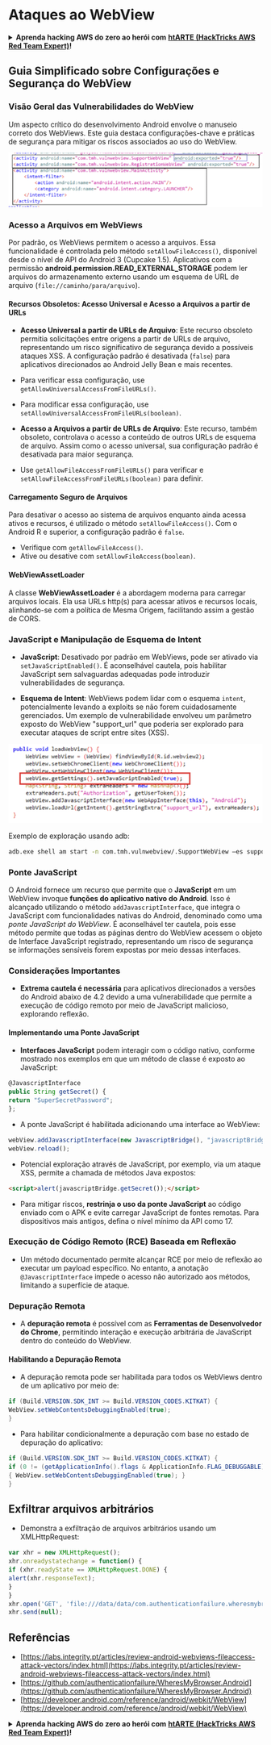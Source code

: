 # Ataques ao WebView

<details>

<summary><strong>Aprenda hacking AWS do zero ao herói com</strong> <a href="https://training.hacktricks.xyz/courses/arte"><strong>htARTE (HackTricks AWS Red Team Expert)</strong></a><strong>!</strong></summary>

Outras maneiras de apoiar o HackTricks:

* Se você deseja ver sua **empresa anunciada no HackTricks** ou **baixar o HackTricks em PDF** Confira os [**PLANOS DE ASSINATURA**](https://github.com/sponsors/carlospolop)!
* Adquira o [**swag oficial PEASS & HackTricks**](https://peass.creator-spring.com)
* Descubra [**A Família PEASS**](https://opensea.io/collection/the-peass-family), nossa coleção exclusiva de [**NFTs**](https://opensea.io/collection/the-peass-family)
* **Junte-se ao** 💬 [**grupo Discord**](https://discord.gg/hRep4RUj7f) ou ao [**grupo telegram**](https://t.me/peass) ou **siga-me** no **Twitter** 🐦 [**@carlospolopm**](https://twitter.com/carlospolopm)**.**
* **Compartilhe seus truques de hacking enviando PRs para o** [**HackTricks**](https://github.com/carlospolop/hacktricks) e [**HackTricks Cloud**](https://github.com/carlospolop/hacktricks-cloud) repositórios do github.

</details>

## Guia Simplificado sobre Configurações e Segurança do WebView

### Visão Geral das Vulnerabilidades do WebView

Um aspecto crítico do desenvolvimento Android envolve o manuseio correto dos WebViews. Este guia destaca configurações-chave e práticas de segurança para mitigar os riscos associados ao uso do WebView.

![Exemplo de WebView](../../.gitbook/assets/image%20(718).png)

### **Acesso a Arquivos em WebViews**

Por padrão, os WebViews permitem o acesso a arquivos. Essa funcionalidade é controlada pelo método `setAllowFileAccess()`, disponível desde o nível de API do Android 3 (Cupcake 1.5). Aplicativos com a permissão **android.permission.READ_EXTERNAL_STORAGE** podem ler arquivos do armazenamento externo usando um esquema de URL de arquivo (`file://caminho/para/arquivo`).

#### **Recursos Obsoletos: Acesso Universal e Acesso a Arquivos a partir de URLs**

- **Acesso Universal a partir de URLs de Arquivo**: Este recurso obsoleto permitia solicitações entre origens a partir de URLs de arquivo, representando um risco significativo de segurança devido a possíveis ataques XSS. A configuração padrão é desativada (`false`) para aplicativos direcionados ao Android Jelly Bean e mais recentes.
- Para verificar essa configuração, use `getAllowUniversalAccessFromFileURLs()`.
- Para modificar essa configuração, use `setAllowUniversalAccessFromFileURLs(boolean)`.

- **Acesso a Arquivos a partir de URLs de Arquivo**: Este recurso, também obsoleto, controlava o acesso a conteúdo de outros URLs de esquema de arquivo. Assim como o acesso universal, sua configuração padrão é desativada para maior segurança.
- Use `getAllowFileAccessFromFileURLs()` para verificar e `setAllowFileAccessFromFileURLs(boolean)` para definir.

#### **Carregamento Seguro de Arquivos**

Para desativar o acesso ao sistema de arquivos enquanto ainda acessa ativos e recursos, é utilizado o método `setAllowFileAccess()`. Com o Android R e superior, a configuração padrão é `false`.
- Verifique com `getAllowFileAccess()`.
- Ative ou desative com `setAllowFileAccess(boolean)`.

#### **WebViewAssetLoader**

A classe **WebViewAssetLoader** é a abordagem moderna para carregar arquivos locais. Ela usa URLs http(s) para acessar ativos e recursos locais, alinhando-se com a política de Mesma Origem, facilitando assim a gestão de CORS.

### **JavaScript e Manipulação de Esquema de Intent**

- **JavaScript**: Desativado por padrão em WebViews, pode ser ativado via `setJavaScriptEnabled()`. É aconselhável cautela, pois habilitar JavaScript sem salvaguardas adequadas pode introduzir vulnerabilidades de segurança.

- **Esquema de Intent**: WebViews podem lidar com o esquema `intent`, potencialmente levando a exploits se não forem cuidadosamente gerenciados. Um exemplo de vulnerabilidade envolveu um parâmetro exposto do WebView "support_url" que poderia ser explorado para executar ataques de script entre sites (XSS).

![WebView Vulnerável](../../.gitbook/assets/image%20(719).png)

Exemplo de exploração usando adb:
```bash
adb.exe shell am start -n com.tmh.vulnwebview/.SupportWebView –es support_url "https://example.com/xss.html"
```
### Ponte JavaScript

O Android fornece um recurso que permite que o **JavaScript** em um WebView invoque **funções do aplicativo nativo do Android**. Isso é alcançado utilizando o método `addJavascriptInterface`, que integra o JavaScript com funcionalidades nativas do Android, denominado como uma _ponte JavaScript do WebView_. É aconselhável ter cautela, pois esse método permite que todas as páginas dentro do WebView acessem o objeto de Interface JavaScript registrado, representando um risco de segurança se informações sensíveis forem expostas por meio dessas interfaces.

### Considerações Importantes

- **Extrema cautela é necessária** para aplicativos direcionados a versões do Android abaixo de 4.2 devido a uma vulnerabilidade que permite a execução de código remoto por meio de JavaScript malicioso, explorando reflexão.

#### Implementando uma Ponte JavaScript

- **Interfaces JavaScript** podem interagir com o código nativo, conforme mostrado nos exemplos em que um método de classe é exposto ao JavaScript:
```javascript
@JavascriptInterface
public String getSecret() {
return "SuperSecretPassword";
};
```
- A ponte JavaScript é habilitada adicionando uma interface ao WebView:
```javascript
webView.addJavascriptInterface(new JavascriptBridge(), "javascriptBridge");
webView.reload();
```
- Potencial exploração através de JavaScript, por exemplo, via um ataque XSS, permite a chamada de métodos Java expostos:
```html
<script>alert(javascriptBridge.getSecret());</script>
```
- Para mitigar riscos, **restrinja o uso da ponte JavaScript** ao código enviado com o APK e evite carregar JavaScript de fontes remotas. Para dispositivos mais antigos, defina o nível mínimo da API como 17.

### Execução de Código Remoto (RCE) Baseada em Reflexão

- Um método documentado permite alcançar RCE por meio de reflexão ao executar um payload específico. No entanto, a anotação `@JavascriptInterface` impede o acesso não autorizado aos métodos, limitando a superfície de ataque.

### Depuração Remota

- A **depuração remota** é possível com as **Ferramentas de Desenvolvedor do Chrome**, permitindo interação e execução arbitrária de JavaScript dentro do conteúdo do WebView.

#### Habilitando a Depuração Remota

- A depuração remota pode ser habilitada para todos os WebViews dentro de um aplicativo por meio de:
```java
if (Build.VERSION.SDK_INT >= Build.VERSION_CODES.KITKAT) {
WebView.setWebContentsDebuggingEnabled(true);
}
```
- Para habilitar condicionalmente a depuração com base no estado de depuração do aplicativo:
```java
if (Build.VERSION.SDK_INT >= Build.VERSION_CODES.KITKAT) {
if (0 != (getApplicationInfo().flags & ApplicationInfo.FLAG_DEBUGGABLE))
{ WebView.setWebContentsDebuggingEnabled(true); }
}
```
## Exfiltrar arquivos arbitrários

- Demonstra a exfiltração de arquivos arbitrários usando um XMLHttpRequest:
```javascript
var xhr = new XMLHttpRequest();
xhr.onreadystatechange = function() {
if (xhr.readyState == XMLHttpRequest.DONE) {
alert(xhr.responseText);
}
}
xhr.open('GET', 'file:///data/data/com.authenticationfailure.wheresmybrowser/databases/super_secret.db', true);
xhr.send(null);
```
## Referências
* [https://labs.integrity.pt/articles/review-android-webviews-fileaccess-attack-vectors/index.html](https://labs.integrity.pt/articles/review-android-webviews-fileaccess-attack-vectors/index.html)
* [https://github.com/authenticationfailure/WheresMyBrowser.Android](https://github.com/authenticationfailure/WheresMyBrowser.Android)
* [https://developer.android.com/reference/android/webkit/WebView](https://developer.android.com/reference/android/webkit/WebView)

<details>

<summary><strong>Aprenda hacking AWS do zero ao herói com</strong> <a href="https://training.hacktricks.xyz/courses/arte"><strong>htARTE (HackTricks AWS Red Team Expert)</strong></a><strong>!</strong></summary>

Outras formas de apoiar o HackTricks:

* Se você deseja ver sua **empresa anunciada no HackTricks** ou **baixar o HackTricks em PDF** Confira os [**PLANOS DE ASSINATURA**](https://github.com/sponsors/carlospolop)!
* Adquira o [**swag oficial PEASS & HackTricks**](https://peass.creator-spring.com)
* Descubra [**A Família PEASS**](https://opensea.io/collection/the-peass-family), nossa coleção exclusiva de [**NFTs**](https://opensea.io/collection/the-peass-family)
* **Junte-se ao** 💬 [**grupo Discord**](https://discord.gg/hRep4RUj7f) ou ao [**grupo telegram**](https://t.me/peass) ou **siga-me** no **Twitter** 🐦 [**@carlospolopm**](https://twitter.com/carlospolopm)**.**
* **Compartilhe seus truques de hacking enviando PRs para os repositórios** [**HackTricks**](https://github.com/carlospolop/hacktricks) e [**HackTricks Cloud**](https://github.com/carlospolop/hacktricks-cloud).

</details>

